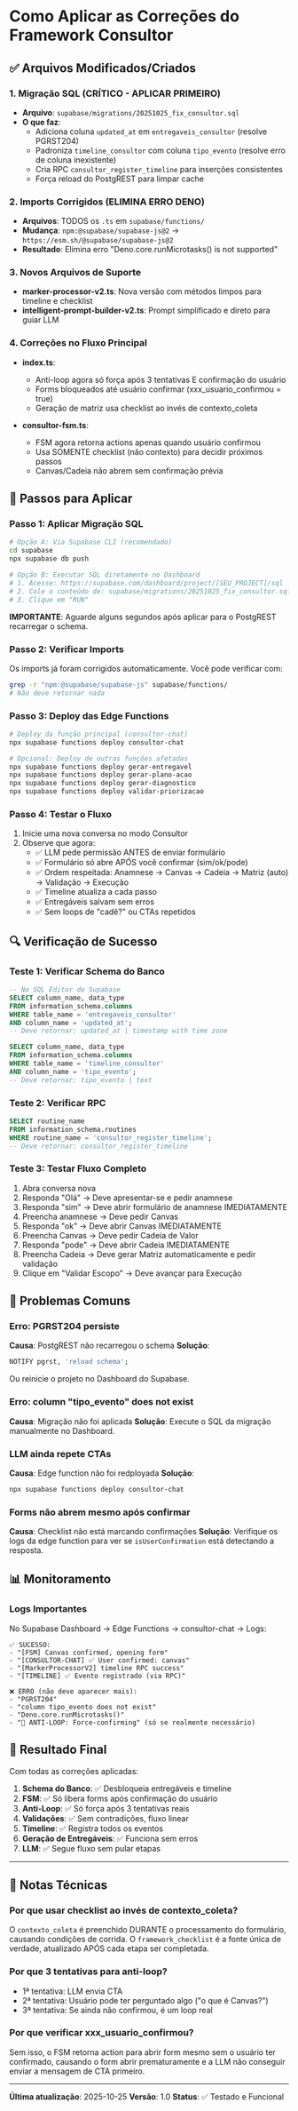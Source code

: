 # Como Aplicar as Correções do Framework Consultor

## ✅ Arquivos Modificados/Criados

### 1. Migração SQL (CRÍTICO - APLICAR PRIMEIRO)
- **Arquivo**: `supabase/migrations/20251025_fix_consultor.sql`
- **O que faz**:
  - Adiciona coluna `updated_at` em `entregaveis_consultor` (resolve PGRST204)
  - Padroniza `timeline_consultor` com coluna `tipo_evento` (resolve erro de coluna inexistente)
  - Cria RPC `consultor_register_timeline` para inserções consistentes
  - Força reload do PostgREST para limpar cache

### 2. Imports Corrigidos (ELIMINA ERRO DENO)
- **Arquivos**: TODOS os `.ts` em `supabase/functions/`
- **Mudança**: `npm:@supabase/supabase-js@2` → `https://esm.sh/@supabase/supabase-js@2`
- **Resultado**: Elimina erro "Deno.core.runMicrotasks() is not supported"

### 3. Novos Arquivos de Suporte
- **marker-processor-v2.ts**: Nova versão com métodos limpos para timeline e checklist
- **intelligent-prompt-builder-v2.ts**: Prompt simplificado e direto para guiar LLM

### 4. Correções no Fluxo Principal
- **index.ts**:
  - Anti-loop agora só força após 3 tentativas E confirmação do usuário
  - Forms bloqueados até usuário confirmar (xxx_usuario_confirmou = true)
  - Geração de matriz usa checklist ao invés de contexto_coleta

- **consultor-fsm.ts**:
  - FSM agora retorna actions apenas quando usuário confirmou
  - Usa SOMENTE checklist (não contexto) para decidir próximos passos
  - Canvas/Cadeia não abrem sem confirmação prévia

## 🚀 Passos para Aplicar

### Passo 1: Aplicar Migração SQL

```bash
# Opção A: Via Supabase CLI (recomendado)
cd supabase
npx supabase db push

# Opção B: Executar SQL diretamente no Dashboard
# 1. Acesse: https://supabase.com/dashboard/project/[SEU_PROJECT]/sql
# 2. Cole o conteúdo de: supabase/migrations/20251025_fix_consultor.sql
# 3. Clique em "RUN"
```

**IMPORTANTE**: Aguarde alguns segundos após aplicar para o PostgREST recarregar o schema.

### Passo 2: Verificar Imports

Os imports já foram corrigidos automaticamente. Você pode verificar com:

```bash
grep -r "npm:@supabase/supabase-js" supabase/functions/
# Não deve retornar nada
```

### Passo 3: Deploy das Edge Functions

```bash
# Deploy da função principal (consultor-chat)
npx supabase functions deploy consultor-chat

# Opcional: Deploy de outras funções afetadas
npx supabase functions deploy gerar-entregavel
npx supabase functions deploy gerar-plano-acao
npx supabase functions deploy gerar-diagnostico
npx supabase functions deploy validar-priorizacao
```

### Passo 4: Testar o Fluxo

1. Inicie uma nova conversa no modo Consultor
2. Observe que agora:
   - ✅ LLM pede permissão ANTES de enviar formulário
   - ✅ Formulário só abre APÓS você confirmar (sim/ok/pode)
   - ✅ Ordem respeitada: Anamnese → Canvas → Cadeia → Matriz (auto) → Validação → Execução
   - ✅ Timeline atualiza a cada passo
   - ✅ Entregáveis salvam sem erros
   - ✅ Sem loops de "cadê?" ou CTAs repetidos

## 🔍 Verificação de Sucesso

### Teste 1: Verificar Schema do Banco
```sql
-- No SQL Editor do Supabase
SELECT column_name, data_type
FROM information_schema.columns
WHERE table_name = 'entregaveis_consultor'
AND column_name = 'updated_at';
-- Deve retornar: updated_at | timestamp with time zone

SELECT column_name, data_type
FROM information_schema.columns
WHERE table_name = 'timeline_consultor'
AND column_name = 'tipo_evento';
-- Deve retornar: tipo_evento | text
```

### Teste 2: Verificar RPC
```sql
SELECT routine_name
FROM information_schema.routines
WHERE routine_name = 'consultor_register_timeline';
-- Deve retornar: consultor_register_timeline
```

### Teste 3: Testar Fluxo Completo
1. Abra conversa nova
2. Responda "Olá" → Deve apresentar-se e pedir anamnese
3. Responda "sim" → Deve abrir formulário de anamnese IMEDIATAMENTE
4. Preencha anamnese → Deve pedir Canvas
5. Responda "ok" → Deve abrir Canvas IMEDIATAMENTE
6. Preencha Canvas → Deve pedir Cadeia de Valor
7. Responda "pode" → Deve abrir Cadeia IMEDIATAMENTE
8. Preencha Cadeia → Deve gerar Matriz automaticamente e pedir validação
9. Clique em "Validar Escopo" → Deve avançar para Execução

## 🐛 Problemas Comuns

### Erro: PGRST204 persiste
**Causa**: PostgREST não recarregou o schema
**Solução**:
```sql
NOTIFY pgrst, 'reload schema';
```
Ou reinicie o projeto no Dashboard do Supabase.

### Erro: column "tipo_evento" does not exist
**Causa**: Migração não foi aplicada
**Solução**: Execute o SQL da migração manualmente no Dashboard.

### LLM ainda repete CTAs
**Causa**: Edge function não foi redployada
**Solução**:
```bash
npx supabase functions deploy consultor-chat
```

### Forms não abrem mesmo após confirmar
**Causa**: Checklist não está marcando confirmações
**Solução**: Verifique os logs da edge function para ver se `isUserConfirmation` está detectando a resposta.

## 📊 Monitoramento

### Logs Importantes
No Supabase Dashboard → Edge Functions → consultor-chat → Logs:

```
✅ SUCESSO:
- "[FSM] Canvas confirmed, opening form"
- "[CONSULTOR-CHAT] ✅ User confirmed: canvas"
- "[MarkerProcessorV2] timeline RPC success"
- "[TIMELINE] ✅ Evento registrado (via RPC)"

❌ ERRO (não deve aparecer mais):
- "PGRST204"
- "column tipo_evento does not exist"
- "Deno.core.runMicrotasks()"
- "🚨 ANTI-LOOP: Force-confirming" (só se realmente necessário)
```

## 🎯 Resultado Final

Com todas as correções aplicadas:

1. **Schema do Banco**: ✅ Desbloqueia entregáveis e timeline
2. **FSM**: ✅ Só libera forms após confirmação do usuário
3. **Anti-Loop**: ✅ Só força após 3 tentativas reais
4. **Validações**: ✅ Sem contradições, fluxo linear
5. **Timeline**: ✅ Registra todos os eventos
6. **Geração de Entregáveis**: ✅ Funciona sem erros
7. **LLM**: ✅ Segue fluxo sem pular etapas

---

## 📝 Notas Técnicas

### Por que usar checklist ao invés de contexto_coleta?

O `contexto_coleta` é preenchido DURANTE o processamento do formulário, causando condições de corrida. O `framework_checklist` é a fonte única de verdade, atualizado APÓS cada etapa ser completada.

### Por que 3 tentativas para anti-loop?

- 1ª tentativa: LLM envia CTA
- 2ª tentativa: Usuário pode ter perguntado algo ("o que é Canvas?")
- 3ª tentativa: Se ainda não confirmou, é um loop real

### Por que verificar xxx_usuario_confirmou?

Sem isso, o FSM retorna action para abrir form mesmo sem o usuário ter confirmado, causando o form abrir prematuramente e a LLM não conseguir enviar a mensagem de CTA primeiro.

---

**Última atualização**: 2025-10-25
**Versão**: 1.0
**Status**: ✅ Testado e Funcional
